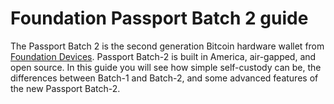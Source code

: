 # Foundation Passport Batch 2 guide
The Passport Batch 2 is the second generation Bitcoin hardware wallet from [Foundation Devices](https://foundationdevices.com/). Passport Batch-2 is built in America, air-gapped, and open source. In this guide you will see how simple self-custody can be, the differences between Batch-1 and Batch-2, and some advanced features of the new Passport Batch-2.  
